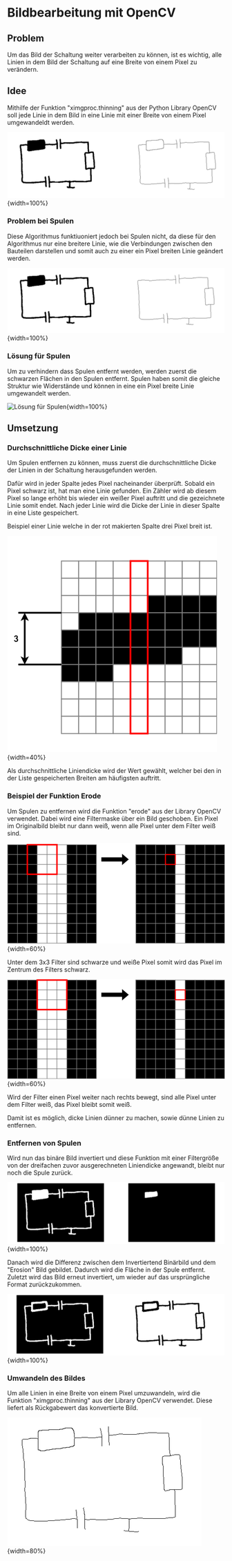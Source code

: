 # Bildbearbeitung mit OpenCV

## Problem

Um das Bild der Schaltung weiter verarbeiten zu können, ist es wichtig, alle Linien in dem Bild der Schaltung auf eine Breite von einem Pixel zu verändern.

## Idee

Mithilfe der Funktion "ximgproc.thinning" aus der Python Library OpenCV soll jede Linie in dem Bild in eine Linie mit einer Breite von einem Pixel umgewandeldt werden.

![Binärbild und gewünschtes Ergebnis](.\Dateien\Ziel.png){width=100%}

### Problem bei Spulen

Diese Algorithmus funktiuoniert jedoch bei Spulen nicht, da diese für den Algorithmus nur eine breitere Linie, wie die Verbindungen zwischen den Bauteilen darstellen und somit auch zu einer ein Pixel breiten Linie geändert werden.

![Problem bei Spulen](.\Dateien\problemSpulen.png){width=100%}

### Lösung für Spulen

Um zu verhindern dass Spulen entfernt werden, werden zuerst die schwarzen Flächen in den Spulen entfernt. Spulen haben somit die gleiche Struktur wie Widerstände und können in eine ein Pixel breite Linie umgewandelt werden.

![Lösung für Spulen](.\Dateien\lösungSpulen.png){width=100%}

## Umsetzung

### Durchschnittliche Dicke einer Linie

Um Spulen entfernen zu können, muss zuerst die durchschnittliche Dicke der Linien in der Schaltung herausgefunden werden.

Dafür wird in jeder Spalte jedes Pixel nacheinander überprüft. Sobald ein Pixel schwarz ist, hat man eine Linie gefunden. Ein Zähler wird ab diesem Pixel so lange erhöht bis wieder ein weißer Pixel auftritt und die gezeichnete Linie somit endet. Nach jeder Linie wird die Dicke der Linie in dieser Spalte in eine Liste gespeichert. 

Beispiel einer Linie welche in der rot makierten Spalte drei Pixel breit ist.

![Linien Dicke in einer Spalte](.\Dateien\lineThick.png){width=40%}

Als durchschnittliche Liniendicke wird der Wert gewählt, welcher bei den in der Liste gespeicherten Breiten am häufigsten auftritt.


### Beispiel der Funktion Erode

Um Spulen zu entfernen wird die Funktion "erode" aus der Library OpenCV verwendet. Dabei wird eine Filtermaske über ein Bild geschoben. Ein Pixel im Originalbild bleibt nur dann weiß, wenn alle Pixel unter dem Filter weiß sind.

![Funktion "erode" mit 3x3 Filter Beispiel 1](.\Dateien\erode1.png){width=60%}

Unter dem 3x3 Filter sind schwarze und weiße Pixel somit wird das Pixel im Zentrum des Filters schwarz.

![Funktion "erode" mit 3x3 Filter Beispiel 2](.\Dateien\erode2.png){width=60%}

Wird der Filter einen Pixel weiter nach rechts bewegt, sind alle Pixel unter dem Filter weiß, das Pixel bleibt somit weiß.

Damit ist es möglich, dicke Linien dünner zu machen, sowie dünne Linien zu entfernen.

### Entfernen von Spulen

Wird nun das binäre Bild invertiert und diese Funktion mit einer Filtergröße von der dreifachen zuvor ausgerechneten Liniendicke angewandt, bleibt nur noch die Spule zurück. 

![Entfernen der Schaltung bis auf Spulen](.\Dateien\Erode.png){width=100%}

Danach wird die Differenz zwischen dem Invertiertend Binärbild und dem "Erosion" Bild gebildet. Dadurch wird die Fläche in der Spule entfernt. Zuletzt wird das Bild erneut invertiert, um wieder auf das ursprüngliche Format zurückzukommen.

![Differenz zwischen den beiden Bildern](.\Dateien\spuleWeg.png){width=100%}


### Umwandeln des Bildes

Um alle Linien in eine Breite von einem Pixel umzuwandeln, wird die Funktion "ximgproc.thinning" aus der Library OpenCV verwendet. Diese liefert als Rückgabewert das konvertierte Bild.

![Bild mit einer Linienbreite von einem Pixel](.\Dateien\thinn.png){width=80%}